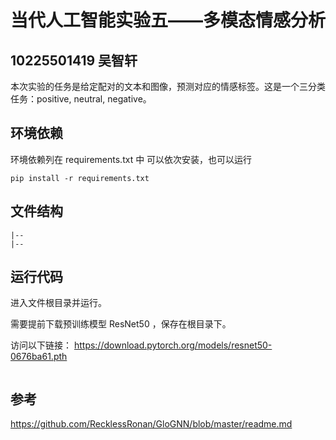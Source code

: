 # 当代人工智能实验五——多模态情感分析
## 10225501419 吴智轩

本次实验的任务是给定配对的文本和图像，预测对应的情感标签。这是一个三分类任务：positive, neutral, negative。


## 环境依赖
环境依赖列在 requirements.txt 中
可以依次安装，也可以运行
```shell
pip install -r requirements.txt
```


## 文件结构
```
|--
|--
```


## 运行代码
进入文件根目录并运行。

需要提前下载预训练模型 ResNet50 ，保存在根目录下。

访问以下链接：
https://download.pytorch.org/models/resnet50-0676ba61.pth

```

```


## 参考
https://github.com/RecklessRonan/GloGNN/blob/master/readme.md



